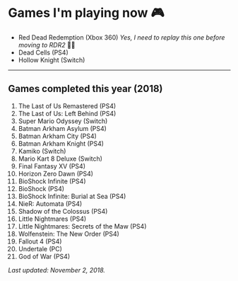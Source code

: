 # Games I'm playing now 🎮

- Red Dead Redemption (Xbox 360) *Yes, I need to replay this one before moving to RDR2* 🤷‍♂️
- Dead Cells (PS4)
- Hollow Knight (Switch)

---

## Games completed this year (2018)

1. The Last of Us Remastered (PS4)
1. The Last of Us: Left Behind (PS4)
1. Super Mario Odyssey (Switch)
1. Batman Arkham Asylum (PS4)
1. Batman Arkham City (PS4)
1. Batman Arkham Knight (PS4)
1. Kamiko (Switch)
1. Mario Kart 8 Deluxe (Switch)
1. Final Fantasy XV (PS4)
1. Horizon Zero Dawn (PS4)
1. BioShock Infinite (PS4)
1. BioShock (PS4)
1. BioShock Infinite: Burial at Sea (PS4)
1. NieR: Automata (PS4)
1. Shadow of the Colossus (PS4)
1. Little Nightmares (PS4)
1. Little Nightmares: Secrets of the Maw (PS4)
1. Wolfenstein: The New Order (PS4)
1. Fallout 4 (PS4)
1. Undertale (PC)
1. God of War (PS4)

*Last updated: November 2, 2018.*
